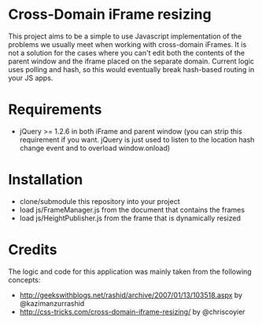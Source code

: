 Cross-Domain iFrame resizing
=====

This project aims to be a simple to use Javascript implementation of the problems
we usually meet when working with cross-domain iFrames.
It is not a solution for the cases where you can't edit both the contents of the
parent window and the iframe placed on the separate domain.
Current logic uses polling and hash, so this would eventually break hash-based
routing in your JS apps.

Requirements
=====

 - jQuery >= 1.2.6 in both iFrame and parent window (you can strip this
   requirement if you want. jQuery is just used to listen to the location hash 
   change event and to overload window.onload)

Installation
=====

 - clone/submodule this repository into your project
 - load js/FrameManager.js from the document that contains the frames
 - load js/HeightPublisher.js from the frame that is dynamically resized

Credits
=====

The logic and code for this application was mainly taken from the following
concepts:

 - http://geekswithblogs.net/rashid/archive/2007/01/13/103518.aspx by
   @kazimanzurrashid
 - http://css-tricks.com/cross-domain-iframe-resizing/ by @chriscoyier